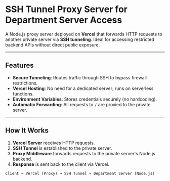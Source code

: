 # SSH Tunnel Proxy Server for Department Server Access

A Node.js proxy server deployed on **Vercel** that forwards HTTP requests to another private server via **SSH tunneling**. Ideal for accessing restricted backend APIs without direct public exposure.

---

## Features
- **Secure Tunneling**: Routes traffic through SSH to bypass firewall restrictions.
- **Vercel Hosting**: No need for a dedicated server; runs on serverless functions.
- **Environment Variables**: Stores credentials securely (no hardcoding).
- **Automatic Forwarding**: All requests to `/` are proxied to the private server.

---

## How It Works
1. **Vercel Server** receives HTTP requests.
2. **SSH Tunnel** is established to the private server.
3. **Proxy Middleware** forwards requests to the private server's Node.js backend.
4. **Response** is sent back to the client via Vercel.

```plaintext
Client → Vercel (Proxy) → SSH Tunnel → Department Server (Node.js)
